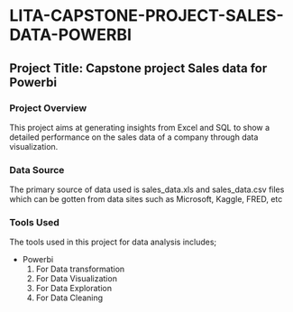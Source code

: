 # LITA-CAPSTONE-PROJECT-SALES-DATA-POWERBI

## Project Title: Capstone project Sales data for Powerbi

### Project Overview
This project aims at generating insights from Excel and SQL to show a detailed performance on the sales data of a company through data visualization.

### Data Source
The primary source of data used is sales_data.xls and sales_data.csv files which can be gotten from data sites such as Microsoft, Kaggle, FRED, etc

### Tools Used
The tools used in this project for data analysis includes; 

- Powerbi
  1. For Data transformation
  2. For Data Visualization
  3. For Data Exploration
  4. For Data Cleaning
     
